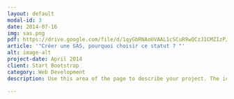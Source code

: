 ```yaml
---
layout: default
modal-id: 3
date: 2014-07-16
img: sas.png
pdf: https://drive.google.com/file/d/1qyGbRNAoUVAAL1cSCuR9wQCzJ1CMZIzP/preview
article: '"Créer une SAS, pourquoi choisir ce statut ? "'
alt: image-alt
project-date: April 2014
client: Start Bootstrap
category: Web Development
description: Use this area of the page to describe your project. The icon above is part of a free icon set by <a href="https://sellfy.com/p/8Q9P/jV3VZ/">Flat Icons</a>. On their website, you can download their free set with 16 icons, or you can purchase the entire set with 146 icons for only $12!

---
```

